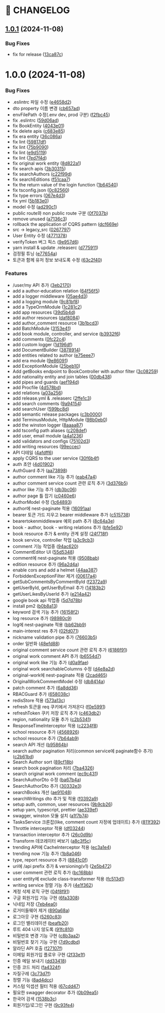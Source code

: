 # 🚦 CHANGELOG

## [1.0.1](https://github.com/SamikBeach/be/compare/1.0.0...1.0.1) (2024-11-08)


### Bug Fixes

* fix for release ([13ca87c](https://github.com/SamikBeach/be/commit/13ca87ca40eda60c828f1ed6b29c84621e54fd1e))

# 1.0.0 (2024-11-08)


### Bug Fixes

* .eslintrc 파일 수정 ([e4658d2](https://github.com/SamikBeach/be/commit/e4658d26b0f4274fbabae52959e3031bfec4a938))
* dto property 이름 변경 ([cb657ad](https://github.com/SamikBeach/be/commit/cb657adfce2faf892a3f7ed89cf33952dfc1c9a8))
* envFilePath 수정(.env dev, prod 구분) ([f2fbc45](https://github.com/SamikBeach/be/commit/f2fbc453f84ee7d6c1009969cea783d4d1ffb1d3))
* fix .eslintrc ([59d06ad](https://github.com/SamikBeach/be/commit/59d06adb1b425c63979d63a2987956326e78c6b2))
* fix BookEntity ([4043e01](https://github.com/SamikBeach/be/commit/4043e01d63c86a2b6537592e3fb70e22350d49b4))
* fix delete apis ([c683e85](https://github.com/SamikBeach/be/commit/c683e8579c2962bf6470430a18f763aa74b4e482))
* fix era entity ([36c086a](https://github.com/SamikBeach/be/commit/36c086a9c2a1b08dcf12da6a4bed6103af86b0c4))
* fix lint ([59817df](https://github.com/SamikBeach/be/commit/59817df15e4575ecd62268e4a6e700a56c1c1bf7))
* fix lint ([75b9090](https://github.com/SamikBeach/be/commit/75b9090f3bc8d0b570715313936219c4c5d4d334))
* fix lint ([e9d5119](https://github.com/SamikBeach/be/commit/e9d51190d1a4b964bd44bf0f4185ed5818f2066d))
* fix lint ([7ed7f4d](https://github.com/SamikBeach/be/commit/7ed7f4daea7a64c3cc97ce0b4c06de4383a49f7a))
* fix original work entity ([8d822a1](https://github.com/SamikBeach/be/commit/8d822a17d237ccd03f0361bc922959aec2d4da3c))
* fix search apis ([3b30315](https://github.com/SamikBeach/be/commit/3b30315eea16b4519141a87afaa7cdb2b39c5d4d))
* fix searchAuthors ([c22f99d](https://github.com/SamikBeach/be/commit/c22f99ddc3749624d9dce466c76c5ea9a2af9200))
* fix searchEditions ([f51caa7](https://github.com/SamikBeach/be/commit/f51caa7cad8a882de02951a042876e05afc3fe59))
* fix the return value of the login function ([1b64540](https://github.com/SamikBeach/be/commit/1b645400a6cd7914c11a4821973ebb515cf9bb93))
* fix tsconfig.json ([0c82560](https://github.com/SamikBeach/be/commit/0c8256045661ac592d94c8d4f7c19a38ea3f8e35))
* fix type errors ([067e4d3](https://github.com/SamikBeach/be/commit/067e4d3aa72f2cd652f829b13c63ee17b48fb402))
* fix yml ([5b183e0](https://github.com/SamikBeach/be/commit/5b183e0ba3f6a8f130f69ef3aaafa071fd2f7171))
* model 수정 ([ad290c1](https://github.com/SamikBeach/be/commit/ad290c1534530f5918b8b4544bff0ae0983465ca))
* public route와 non public route 구분 ([0f7037b](https://github.com/SamikBeach/be/commit/0f7037b519a0831eb92d42418fc2c41536015f3d))
* remove unused ([a7136c3](https://github.com/SamikBeach/be/commit/a7136c3c959ff8118600549a095adc6a12d9198b))
* rollback the application of CQRS pattern ([dcf669e](https://github.com/SamikBeach/be/commit/dcf669e5b202f216051a599d5631b5fbdf708d72))
* src -> legacy_src ([0267797](https://github.com/SamikBeach/be/commit/02677979a26f991df631e8a19b7ead64c91eda4d))
* User Entity 수정 ([4771378](https://github.com/SamikBeach/be/commit/47713785852ae45481f7832d60048f47c076302f))
* verifyToken 버그 픽스 ([9e957d6](https://github.com/SamikBeach/be/commit/9e957d6bbb66dc9aa7c8ac974859073d8bc28260))
* yarn install & update .releaserc ([d775911](https://github.com/SamikBeach/be/commit/d775911a9d3fc37c3264f7e1d9f3e97eadabf975))
* 검정필 튜닝 ([e77654a](https://github.com/SamikBeach/be/commit/e77654a22d2b29a872ab8227631a849103262994))
* 토큰과 함께 유저 정보 보내도록 수정 ([63c2f40](https://github.com/SamikBeach/be/commit/63c2f40100f80481f8c7fc00098d287b40cffe7d))


### Features

* /user/my API 추가 ([3eb2170](https://github.com/SamikBeach/be/commit/3eb217001131b6ee9cb297ba4cdcfa72932a5583))
* add a author-education relation ([64f56f5](https://github.com/SamikBeach/be/commit/64f56f5c77f4c888fc98f9c2fd9404f7fedb7861))
* add a logger middleware ([05ae4d3](https://github.com/SamikBeach/be/commit/05ae4d3fb7ad08ae496cc0c9608893aed527f282))
* add a logging module ([9c81bf8](https://github.com/SamikBeach/be/commit/9c81bf859d5716cf75045dc6c294fa320e310dfa))
* add a TypeOrmModule ([1c281c2](https://github.com/SamikBeach/be/commit/1c281c24644be971beb34d65e5bb4d32e4700333))
* add app resources ([39d5b4d](https://github.com/SamikBeach/be/commit/39d5b4d151373a2d13753d443b94471c37758fed))
* add author resources ([daf8084](https://github.com/SamikBeach/be/commit/daf80848b4c6081299736189ac50672a4092dd45))
* add author_comment resource ([3b1bcd3](https://github.com/SamikBeach/be/commit/3b1bcd3b1156227b42902d89b46e2d0261f38a39))
* add BatchModule ([3153e41](https://github.com/SamikBeach/be/commit/3153e419a71cfb6b43583572f39115b8ff21b866))
* add book module, controller, and service ([b3932f6](https://github.com/SamikBeach/be/commit/b3932f6bb0772ce6dc21f60e4d4e42cb15f2f2f1))
* add comments ([0fc22c4](https://github.com/SamikBeach/be/commit/0fc22c4f5567cf7ccde3a30fc1c898d7d0b7a2ae))
* add custom logger ([1d196df](https://github.com/SamikBeach/be/commit/1d196df5a6f3f3c1f3751df9a4754505c348fc9f))
* add DocumentBuilder ([3878914](https://github.com/SamikBeach/be/commit/3878914a223ba863d2170e007031050983b9ae31))
* add entities related to author ([e75eee7](https://github.com/SamikBeach/be/commit/e75eee741498aab7b7883ff65154ea7d11158b4b))
* add era module ([9e86091](https://github.com/SamikBeach/be/commit/9e86091354cc4ec4752e5e50abf399e83e637d18))
* add ExceptionModule ([25beb10](https://github.com/SamikBeach/be/commit/25beb10ff4226246ac3ed708c956c23612fb0095))
* Add getBooks endpoint to BookController with author filter ([3c08259](https://github.com/SamikBeach/be/commit/3c08259d6a5bd15e0efae5a2966380199bc3f3cf))
* add nationality entity and join tables ([00db438](https://github.com/SamikBeach/be/commit/00db438acbd518d08d3261c6d39f862869d3fe78))
* add pipes and guards ([aef194d](https://github.com/SamikBeach/be/commit/aef194d0774ec9952acbe352afa91b5cf5dd2bb3))
* add Procfile ([4d578bd](https://github.com/SamikBeach/be/commit/4d578bd405c5bb69d508463a63197e9c4f4b6f36))
* add relations ([a03a256](https://github.com/SamikBeach/be/commit/a03a256713f4c75063ac25cc21cc54908f35a17f))
* add release.yml & .releaserc ([2ffe1c3](https://github.com/SamikBeach/be/commit/2ffe1c37497df2445259520af5687622d010af66))
* add search comments ([9a94154](https://github.com/SamikBeach/be/commit/9a94154853d0c20db637f290f83d77f25766da97))
* add searchUser ([599bc8d](https://github.com/SamikBeach/be/commit/599bc8d4dc969e3de9a7c4b0e2d894cf87217e31))
* add semantic release packages ([c3b0000](https://github.com/SamikBeach/be/commit/c3b0000f622bb4cd81291ff3f93dc9dc120842dd))
* add TerminusModule, HttpModule ([98b0eb0](https://github.com/SamikBeach/be/commit/98b0eb0b9a3d88947e908fd481c919aee5f5fb74))
* add the winston logger ([8aaaa87](https://github.com/SamikBeach/be/commit/8aaaa8790e9a8ae1f198d737aa04cd3aa89c3945))
* add tsconfig path aliases ([c208def](https://github.com/SamikBeach/be/commit/c208defb2294c0518954d8edcd7308a2e71c1026))
* add user, email module ([a4a1236](https://github.com/SamikBeach/be/commit/a4a1236b9ea73690bc48fcf9ed0576b9ac6453f4))
* add validators and configs ([75102d3](https://github.com/SamikBeach/be/commit/75102d3364941a01d833c3119b8a8e85bc238995))
* add writing resources ([99eccec](https://github.com/SamikBeach/be/commit/99eccecc8391a5629fd30562759812ad61f1f382))
* API 디테일 ([4afdff6](https://github.com/SamikBeach/be/commit/4afdff6339221211fda05ab9028cffd222e57153))
* apply CQRS to the user service ([30f6b4f](https://github.com/SamikBeach/be/commit/30f6b4fc34a561f4a85323b6a21b8e40b1f6fd90))
* auth 초안 ([4d01902](https://github.com/SamikBeach/be/commit/4d01902301cfae5c58ea11e4fb61af2c135db87c))
* AuthGuard 추가 ([aa73898](https://github.com/SamikBeach/be/commit/aa73898f6451a9dace3e8a8b86fd5b9ce27a2f2e))
* author comment like 기능 추가 ([eab47a4](https://github.com/SamikBeach/be/commit/eab47a49025161c4dcddfdde8d83dfc33896f8d6))
* author comment service count 관련 로직 추가 ([3d376b5](https://github.com/SamikBeach/be/commit/3d376b580b46ca7f5b6d974d04eebfd1008ecaca))
* author like 기능 추가 ([db3bc06](https://github.com/SamikBeach/be/commit/db3bc067615004d6d76f57fc2b21dfded767fd58))
* author page 틀 잡기 ([c0460e6](https://github.com/SamikBeach/be/commit/c0460e6c2f225fb82f623a0e52b74e6bf6c10a5c))
* AuthorModel 수정 ([1c64893](https://github.com/SamikBeach/be/commit/1c648939acf50c039f7f40709857d5c5403b6e72))
* author에 nest-paginate 적용 ([16091aa](https://github.com/SamikBeach/be/commit/16091aac937ba39e843250d377aaf10f8b38b95a))
* bearer 토큰 가드 지우고 bearer middleware 추가 ([c515738](https://github.com/SamikBeach/be/commit/c515738638b99c7e83124296144870c2aac96ecb))
* bearertokenmiddleware 예외 path 추가 ([8c64a3e](https://github.com/SamikBeach/be/commit/8c64a3ed6c4b287b65b782910370309804b070bb))
* book - author, book - writing relations 추가 ([bfe5e92](https://github.com/SamikBeach/be/commit/bfe5e922ea9e16d6f0c1640a129df84fa8a85d60))
* book resource 추가 & entity 관계 설정 ([24f718f](https://github.com/SamikBeach/be/commit/24f718f52cba3b07f5405b67f1226a0731f9de4c))
* book service, controller 작업 ([a3c9cb3](https://github.com/SamikBeach/be/commit/a3c9cb34f3d60393b0c875b81590877ef1c43662))
* comment 기능 작업중 ([94ac620](https://github.com/SamikBeach/be/commit/94ac62039031667a449997bc41fab6c0e095e335))
* CommentEditor UI ([55d5348](https://github.com/SamikBeach/be/commit/55d5348a425df94319cafee03be6be1ff5015a48))
* comment에 nest-paginate 적용 ([9508bab](https://github.com/SamikBeach/be/commit/9508baba09c5201615ae94a74274471c9609caf6))
* edition resource 추가 ([96a2d4a](https://github.com/SamikBeach/be/commit/96a2d4a432cd6ee026f70dfcd0614ae373830777))
* enable cors and add a helmet ([44aa387](https://github.com/SamikBeach/be/commit/44aa387440988ec71bd24a02774fbdbdd27c9b50))
* ForbiddenExceptionFilter 제거 ([00617a4](https://github.com/SamikBeach/be/commit/00617a45f03c7a1966b4b68dc6722b99eb3af2c5))
* getSubCommentsByCommentById ([f2372a9](https://github.com/SamikBeach/be/commit/f2372a94976e28435c7716f82bcbfc47dc5360dd))
* getUserById, getUserByEmail 추가 ([14183b2](https://github.com/SamikBeach/be/commit/14183b27af1de2346ecc006940f24c06e7a83cda))
* getUserLikesByUserId 추가 ([e214a42](https://github.com/SamikBeach/be/commit/e214a42c152aeb677ec728ed01e586799ac4ec44))
* google book api 작업중 ([5d7d78b](https://github.com/SamikBeach/be/commit/5d7d78baa31186b2db62a01a12f485a401641d58))
* install pm2 ([b0b8a13](https://github.com/SamikBeach/be/commit/b0b8a13cfddbf60cb97f9a9926b0441e34728d6c))
* keyword 검색 기능 추가 ([16158f2](https://github.com/SamikBeach/be/commit/16158f2e45526e98ce54913a951279de93b39a60))
* log resource 추가 ([98980c9](https://github.com/SamikBeach/be/commit/98980c97d94b16ba622a559b37fbd33936679963))
* log에 nest-paginate 적용 ([bb62bb9](https://github.com/SamikBeach/be/commit/bb62bb9bde37f8a1bc34ed3dd7c98cca68849d20))
* main-interest res 추가 ([02fd071](https://github.com/SamikBeach/be/commit/02fd071bfe56ac072dc57d740e090bdebba4d9db))
* nickname validation pipe 추가 ([76603b5](https://github.com/SamikBeach/be/commit/76603b57cbc16d1b2425365d7e85427b93ef9638))
* order 일반화 ([48efd88](https://github.com/SamikBeach/be/commit/48efd88b4e92712c3bf430051ca52fd7ab352702))
* original comment service count 관련 로직 추가 ([6186f91](https://github.com/SamikBeach/be/commit/6186f9116d2917655c9f6d8dce18627212ebe883))
* original work comment API 추가 ([b6554d7](https://github.com/SamikBeach/be/commit/b6554d7f7264032865581df8341c187efc978a87))
* original work like 기능 추가 ([d0a9fae](https://github.com/SamikBeach/be/commit/d0a9faebf2217f09ca87e4077c717d35c6a38fe9))
* original work searchableColumns 수정 ([d4e8a2d](https://github.com/SamikBeach/be/commit/d4e8a2da4ea834a6ba95b39b8841c50e27817f60))
* original-work에 nest-paginate 적용 ([2cad465](https://github.com/SamikBeach/be/commit/2cad465515c7db970a393380a4665cad2e499dcd))
* OriginalWorkCommentModel 수정 ([db8414a](https://github.com/SamikBeach/be/commit/db8414ad5e98e32487a06bf5a807b4b90b2bf3c5))
* patch comment 추가 ([6a8dd36](https://github.com/SamikBeach/be/commit/6a8dd36e2eddb3ffaaef935f322d1f16805dc7de))
* RBACGuard 추가 ([658038c](https://github.com/SamikBeach/be/commit/658038c97c0e50386b955625767d484289d7cd51))
* redisStore 적용 ([573a13c](https://github.com/SamikBeach/be/commit/573a13cd8760fe489c1b94d12083142d3d2d5556))
* refresh 토큰을 req 쿠키에서 가져온다 ([f0e5991](https://github.com/SamikBeach/be/commit/f0e59911767c99a81027225f7a6364a4e8a5ddac))
* refreshToken 쿠키 저장 로직 추가 ([c463db2](https://github.com/SamikBeach/be/commit/c463db210e143dce02a2698f5c385adec24e8810))
* region, nationality 모듈 추가 ([c2b5341](https://github.com/SamikBeach/be/commit/c2b53410e905cadefca0cce8a5fbe0d345f1d994))
* ResponseTimeInterceptor 적용 ([c2234f8](https://github.com/SamikBeach/be/commit/c2234f8ae672f0e71e0c4444dfc27edd4805572b))
* school resource 추가 ([4568926](https://github.com/SamikBeach/be/commit/4568926dfe571f151b8877eb5fddfa3b3ff52fd7))
* school resource 추가 ([7b64ab9](https://github.com/SamikBeach/be/commit/7b64ab9c45cd26b18c50914751567bda87869463))
* search API 개선 ([b95864b](https://github.com/SamikBeach/be/commit/b95864bfdcd8cdf2cbcfe13ec69fd0443ead48c3))
* search author pagination 처리(common service에 paginate함수 추가) ([c2b61bd](https://github.com/SamikBeach/be/commit/c2b61bda091d378cbe50b765eb550bc11b41f989))
* Search Author sort ([89cf18b](https://github.com/SamikBeach/be/commit/89cf18b90fb29223f5642ac57c63a39bbbb0dcab))
* search book pagination 처리 ([7ba4326](https://github.com/SamikBeach/be/commit/7ba43267f46bbc3e1e09a6b8ea63a3a229d0c74e))
* search original work comment ([ec9c431](https://github.com/SamikBeach/be/commit/ec9c43132870210fc1e280b06a2d9323f5522357))
* SearchAuthorDto 수정 ([ba67b4a](https://github.com/SamikBeach/be/commit/ba67b4a515e4aafbb07d318c705c6aa8dddd653d))
* SearchAuthorDto 추가 ([30332e3](https://github.com/SamikBeach/be/commit/30332e35d1918b0d7d88ce3e218cadfb94a072d3))
* searchBooks 개선 ([ae91048](https://github.com/SamikBeach/be/commit/ae910485573748d1a4926300b3f5d427a05b7bec))
* searchWritings dto 추가 및 적용 ([f0392a9](https://github.com/SamikBeach/be/commit/f0392a9edafad721f3c839ace31aabf54b63d7be))
* setup auth, common, user resources ([9b9cb26](https://github.com/SamikBeach/be/commit/9b9cb265bb50ffb0c2e263eb2886598956041afa))
* setup yarn, typescript, prettier ([ae339ef](https://github.com/SamikBeach/be/commit/ae339ef9f290379968011acc7a0763bb4d9a44e0))
* swagger, winston 모듈 설치 ([a1f7b74](https://github.com/SamikBeach/be/commit/a1f7b74ad14b7cb997f6c6896945e191989c5b2c))
* TasksService 크론잡(like, comment count 자정에 업데이트) 추가 ([811f392](https://github.com/SamikBeach/be/commit/811f392f2efe4e64246da26e9a93d98d50a2526e))
* Throttle interceptor 적용 ([df03244](https://github.com/SamikBeach/be/commit/df032443a1bdfc7392db26cf6389d7fb888ddb97))
* transaction interceptor 추가 ([26c0d9b](https://github.com/SamikBeach/be/commit/26c0d9b3e5d7ce567b7586c9e305e6500b3cbf99))
* Transform 데코레이터 써보기 ([a8c3f5c](https://github.com/SamikBeach/be/commit/a8c3f5c017aee445d7e8f9f6d15c5de0692ed9fb))
* trending API에 CacheInterceptor 적용 ([ec3a1e4](https://github.com/SamikBeach/be/commit/ec3a1e4fbe78c576db8947ff727b4993870b8116))
* trending now 기능 추가 ([1b8a046](https://github.com/SamikBeach/be/commit/1b8a0464439fb03638e3361758d674c0d6d5402b))
* type, report resource 추가 ([8841c0f](https://github.com/SamikBeach/be/commit/8841c0f905a0ad20e15552c564aa982fbeb62884))
* uri에 /api prefix 추가 & versioning(v1) ([2e5b472](https://github.com/SamikBeach/be/commit/2e5b472ca4b7dfcb88e2a936b42078684c43e982))
* user comment 관련 로직 추가 ([bc168bb](https://github.com/SamikBeach/be/commit/bc168bb8c42371dd4aca0ff12dd07c8234004091))
* user entity에 exclude class-transformer 적용 ([fc513d1](https://github.com/SamikBeach/be/commit/fc513d17e453566c05ce5b44548e1ce569f92141))
* writing service 정렬 기능 추가 ([4e1f362](https://github.com/SamikBeach/be/commit/4e1f3622d001c7eadd5409d83274db03ea06c152))
* 계정 삭제 로직 구현 ([04f8f91](https://github.com/SamikBeach/be/commit/04f8f91043bae7586989ec3fa29a898f085f3254))
* 구글 회원가입 기능 구현 ([6fa3308](https://github.com/SamikBeach/be/commit/6fa33080b73833e58d769b0480054cce65423806))
* 닉네임 저장 ([7eb4ea0](https://github.com/SamikBeach/be/commit/7eb4ea0a360d9f4f53aef447af22ab7aa82cb265))
* 로거미들웨어 제거 ([890a68a](https://github.com/SamikBeach/be/commit/890a68a08a03c0837fabbb997aa8b6410395bb55))
* 로그아웃 구현 ([5260c83](https://github.com/SamikBeach/be/commit/5260c83927cbead3cca229f2baa341dbd8edf195))
* 로그인 밸리데이션 ([beafb20](https://github.com/SamikBeach/be/commit/beafb20566fec04b1a06864cd0d6801d6df11390))
* 루트 404 나지 않도록 ([91fc810](https://github.com/SamikBeach/be/commit/91fc810633b9e7ca90fe444c379abfafa5b58ed9))
* 비밀번호 변경 기능 구현 ([c8b3aa2](https://github.com/SamikBeach/be/commit/c8b3aa2bb2e5a372f991b8b328a8238b89dc6c2e))
* 비밀번호 찾기 기능 구현 ([7d9cdbd](https://github.com/SamikBeach/be/commit/7d9cdbd36fb226f34f1f29f4a2bee40a5d1e2693))
* 알라딘 API 호출 ([f27107f](https://github.com/SamikBeach/be/commit/f27107ff49631a1a20ab8b5eafb1e98c863fc84e))
* 이메일 회원가입 플로우 구현 ([2f33e1f](https://github.com/SamikBeach/be/commit/2f33e1f4220a68013ceacea2dee3f756be20fe92))
* 인증 메일 보내기 ([dd33418](https://github.com/SamikBeach/be/commit/dd3341811bae6ea210d60496e4022e7e10a7422d))
* 인증 코드 처리 ([fa4324f](https://github.com/SamikBeach/be/commit/fa4324f477a01e2e602def1547d0cd320b425ad9))
* 자질구레 ([3c73d7f](https://github.com/SamikBeach/be/commit/3c73d7f187f120b501d94f8557effc9c77e4740c))
* 정렬 기능 ([8ad4dcc](https://github.com/SamikBeach/be/commit/8ad4dcc27b42653d10256da9abf350ca162d2f6f))
* 커스텀 익셉션 필터 적용 ([67cdd47](https://github.com/SamikBeach/be/commit/67cdd47652daa8ec7d632f3f9ff0893063648310))
* 필요한 swagger decorator 추가 ([0b09ea5](https://github.com/SamikBeach/be/commit/0b09ea59c490ef99e259e332711a7947f676d38c))
* 한국어 검색 ([1538b3c](https://github.com/SamikBeach/be/commit/1538b3cee8112ba15a191c1df37e9ba5ef91ab85))
* 회원가입/로그인 구현 ([9c93fe4](https://github.com/SamikBeach/be/commit/9c93fe488a145ee394e9d334cede1ff686f39075))
